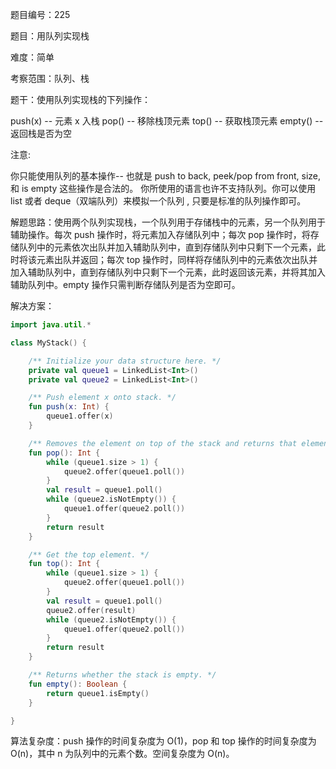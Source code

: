 题目编号：225

题目：用队列实现栈

难度：简单

考察范围：队列、栈

题干：使用队列实现栈的下列操作：

push(x) -- 元素 x 入栈
pop() -- 移除栈顶元素
top() -- 获取栈顶元素
empty() -- 返回栈是否为空

注意:

你只能使用队列的基本操作-- 也就是 push to back, peek/pop from front, size, 和 is empty 这些操作是合法的。
你所使用的语言也许不支持队列。你可以使用 list 或者 deque（双端队列）来模拟一个队列 , 只要是标准的队列操作即可。

解题思路：使用两个队列实现栈，一个队列用于存储栈中的元素，另一个队列用于辅助操作。每次 push 操作时，将元素加入存储队列中；每次 pop 操作时，将存储队列中的元素依次出队并加入辅助队列中，直到存储队列中只剩下一个元素，此时将该元素出队并返回；每次 top 操作时，同样将存储队列中的元素依次出队并加入辅助队列中，直到存储队列中只剩下一个元素，此时返回该元素，并将其加入辅助队列中。empty 操作只需判断存储队列是否为空即可。

解决方案：

```kotlin
import java.util.*

class MyStack() {

    /** Initialize your data structure here. */
    private val queue1 = LinkedList<Int>()
    private val queue2 = LinkedList<Int>()

    /** Push element x onto stack. */
    fun push(x: Int) {
        queue1.offer(x)
    }

    /** Removes the element on top of the stack and returns that element. */
    fun pop(): Int {
        while (queue1.size > 1) {
            queue2.offer(queue1.poll())
        }
        val result = queue1.poll()
        while (queue2.isNotEmpty()) {
            queue1.offer(queue2.poll())
        }
        return result
    }

    /** Get the top element. */
    fun top(): Int {
        while (queue1.size > 1) {
            queue2.offer(queue1.poll())
        }
        val result = queue1.poll()
        queue2.offer(result)
        while (queue2.isNotEmpty()) {
            queue1.offer(queue2.poll())
        }
        return result
    }

    /** Returns whether the stack is empty. */
    fun empty(): Boolean {
        return queue1.isEmpty()
    }

}
```

算法复杂度：push 操作的时间复杂度为 O(1)，pop 和 top 操作的时间复杂度为 O(n)，其中 n 为队列中的元素个数。空间复杂度为 O(n)。